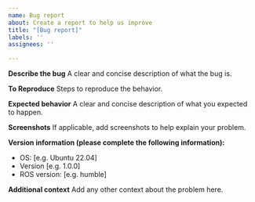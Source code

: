 ```yaml
---
name: Bug report
about: Create a report to help us improve
title: "[Bug report]"
labels: ''
assignees: ''

---
```


**Describe the bug**
A clear and concise description of what the bug is.

**To Reproduce**
Steps to reproduce the behavior.

**Expected behavior**
A clear and concise description of what you expected to happen.

**Screenshots**
If applicable, add screenshots to help explain your problem.

**Version information (please complete the following information):**
- OS: [e.g. Ubuntu 22.04]
- Version [e.g. 1.0.0]
- ROS version: [e.g. humble]

**Additional context**
Add any other context about the problem here.
